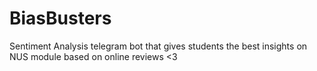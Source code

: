 # BiasBusters
Sentiment Analysis telegram bot that gives students the best insights on NUS module based on online reviews &lt;3 
